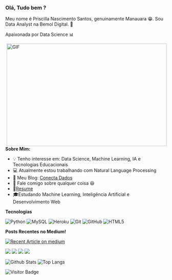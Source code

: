 ### Olá, Tudo bem ?

Meu nome é Priscilla Nascimento Santos,  genuinamente Manauara 😁. Sou Data Analyst na Bemol Digital. 💙

Apaixonada por Data Science 📊
   
   <img align="right" alt="GIF" src="https://media.giphy.com/media/L1R1tvI9svkIWwpVYr/source.gif" width="500" height="320" />
  
  
**Sobre Mim:**

- 💡 Tenho interesse em: Data Science, Machine Learning, IA  e Tecnologias Educacionais 
- 💻 Atualmente estou trabalhando com  Natural Language Processing
- 📝 Meu Blog: [Conecta Dados](https://medium.com/conectadados)
- 💬  Fale comigo sobre qualquer coisa 😆
- 📝[Resume](https://prisantos.github.io/priscillasantos.github.io/)
- 🎓Estudando Machine Learning, Inteligência Artificial e Desenvolvimento Web


**Tecnologias**  

![Python](https://img.shields.io/badge/-Python-black?style=flat-square&logo=Python)
![MySQL](https://img.shields.io/badge/-MySQL-black?style=flat-square&logo=mysql)
![Heroku](https://img.shields.io/badge/-Heroku-430098?style=flat-square&logo=heroku)
![Git](https://img.shields.io/badge/-Git-black?style=flat-square&logo=git)
![GitHub](https://img.shields.io/badge/-GitHub-181717?style=flat-square&logo=github)
![HTML5](https://img.shields.io/badge/-HTML5-E34F26?style=flat-square&logo=html5&logoColor=white)



**Posts Recentes no Medium!**

<a target="_blank" href="https://github-readme-medium-recent-article.vercel.app/medium/@priscilla.batista18/0"><img src="https://github-readme-medium-recent-article.vercel.app/medium/@priscilla.batista18/0" alt="Recent Article on medium"></img></a>   


<a target="_blank" href="https://prisantos.github.io/priscillasantos.github.io/"><img src="https://img.shields.io/badge/-Portfolio-FF4088?style=for-the-badge&logo=Hugo&logoColor=white"></img></a>	
<a target="_blank" href="https://www.linkedin.com/in/priscilla-nascimento-santos-418aaa48/"><img src="https://img.shields.io/badge/-LinkedIn-0077B5?style=for-the-badge&logo=Linkedin&logoColor=white"></img></a>
<a target="_blank" href="mailto:priscilla.batista18@gmail.com"><img src="https://img.shields.io/badge/-Gmail-D14836?style=for-the-badge&logo=Gmail&logoColor=white"></img></a>
<a target="_blank" href="https://medium.com/@priscilla.batista18"><img src="https://img.shields.io/badge/-Medium-12100E?style=for-the-badge&logo=Medium&logoColor=white"></img></a>
</p> 


![Github Stats](https://github-readme-stats.vercel.app/api?username=prisantos&count_private=true&show_icons=true&include_all_commits=true)
![Top Langs](https://github-readme-stats.vercel.app/api/top-langs/?username=prisantos&hide=TeX&layout=compact)

![Visitor Badge](https://visitor-badge.laobi.icu/badge?page_id=prisantos.prisantos)

<br />
